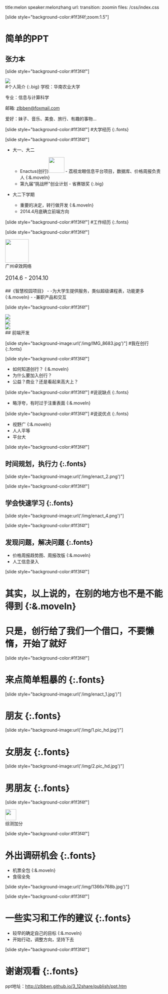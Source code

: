 title:melon
speaker:melonzhang 
url: 
transition: zoomin
files: /css/index.css


[slide style="background-color:#1f3f4f;zoom:1.5"]
# 简单的PPT
## 张力本


[slide style="background-color:#1f3f4f"]
<div class="wrapimg"><img src="/img/my.jpeg"/></div>
#个人简介 {:.big}
学校：华南农业大学

专业：信息与计算科学

邮箱: zlbben@foxmail.com

爱好：妹子、音乐、美食、旅行、有趣的事物...


[slide style="background-color:#1f3f4f"]
#大学经历 {:.fonts}


[slide style="background-color:#1f3f4f"]
* 大一、大二
	* Enactus(创行)<img src="/img/enactus.png" style="height: 50px;"/> - 荔枝龙眼信息平台项目，数据库、价格周报负责人 {:&.moveIn}
	* 第九届“挑战杯”创业计划 - 省赛银奖 {:.big}

* 大二下学期
	* 重要的决定，转行做开发 {:&.moveIn}
	* 2014.4月底确立前端方向


[slide style="background-color:#1f3f4f"]
#工作经历 {:.fonts}


[slide style="background-color:#1f3f4f"]
<div class="joshell">
		<img src="/img/joshell.png" style="height: 75px;"/>
		<div>广州卓效网络</div>
</div>
<p style="font-size:18px;margin-bottom:20px">2014.6 - 2014.10</p>
##《智慧校园项目》
- -为大学生提供服务，类似超级课程表，功能更多 {:&.moveIn}
- -兼职产品和交互

[slide style="background-color:#1f3f4f"]
<div class="mod_flex">
	<div class="fm_wrap"><img src="/img/netease.jpeg" class="fm_logo"/></div>
	<div class="fm_wrap"><img src="/img/qqmusic.png" class="fm_logo"/></div>
	<div class="fm_wrap"><img src="/img/ali.png" class="fm_logo"/></div>
</div>
## 前端开发

[slide style="background-image:url('/img/IMG_8683.jpg')"]
#我在创行 {:.fonts}

[slide style="background-color:#1f3f4f"]
* 如何知道创行？ {:&.moveIn}
* 为什么要加入创行？
* 公益？商业？还是看起来高大上？

[slide style="background-color:#1f3f4f"]
#说说缺点 {:.fonts}
* 略浮夸，有时过于注重表面 {:&.moveIn}

[slide style="background-color:#1f3f4f"]
#说说优点 {:.fonts}
* 视野广 {:&.moveIn}
* 人人平等
* 平台大


[slide style="background-color:#1f3f4f"]
## 时间规划，执行力 {:.fonts}

[slide style="background-image:url('/img/enact_2.png')"]

[slide style="background-color:#1f3f4f"]
## 学会快速学习 {:.fonts}

[slide style="background-image:url('/img/enact_4.png')"]

[slide style="background-color:#1f3f4f"]
## 发现问题，解决问题 {:.fonts}
* 价格周报趋势图、周报改版 {:&.moveIn}
* 人工信息录入

[slide style="background-color:#1f3f4f"]
# 其实，以上说的，在别的地方也不是不能得到 {:&.moveIn}
# 只是，创行给了我们一个借口，不要懒惰，开始了就好

[slide style="background-color:#1f3f4f"]
# 来点简单粗暴的 {:.fonts}

[slide style="background-image:url('/img/enact_1.jpg')"]
# 朋友 {:.fonts}

[slide style="background-image:url('/img/1.pic_hd.jpg')"]
# 女朋友 {:.fonts}

[slide style="background-image:url('/img/2.pic_hd.jpg')"]
# 男朋友 {:.fonts}

[slide style="background-color:#1f3f4f"]
<div class="joshell">
		<img src="/img/enact_3.png" style="height: 35px;"/>
		<div>综测加分</div>
</div>

[slide style="background-color:#1f3f4f"]
# 外出调研机会 {:.fonts}
* 机票全包 {:&.moveIn}
* 食宿全免

[slide style="background-image:url('/img/1366x768b.jpg')"]

[slide style="background-color:#1f3f4f"]
# 一些实习和工作的建议 {:.fonts}
* 较早的确定自己的目标 {:&.moveIn}
* 开始行动，调整方向，坚持下去

[slide style="background-color:#1f3f4f"]
# 谢谢观看 {:.fonts}
ppt地址：http://zlbben.github.io/3_12share/publish/ppt.htm














